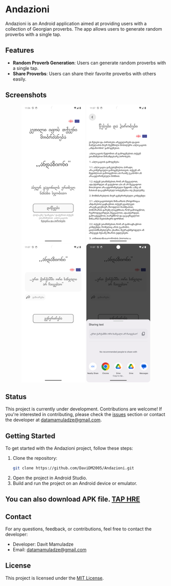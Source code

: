# Andazioni

Andazioni is an Android application aimed at providing users with a collection of Georgian proverbs. The app allows users to generate random proverbs with a single tap.

## Features

- **Random Proverb Generation**: Users can generate random proverbs with a single tap.
- **Share Proverbs**: Users can share their favorite proverbs with others easily.

## Screenshots

<div align="center">
    <img src="Screenshots/intro.png" width="200" alt="Intro Screen">
     <img src="Screenshots/tac.png" width="200" alt="Tac Screen">
    <img src="Screenshots/main.png" width="200" alt="Main Screen">
    <img src="Screenshots/share.png" width="200" alt="Share Screen">
</div>

## Status

This project is currently under development. Contributions are welcome! If you're interested in contributing, please check the [issues](https://github.com/DaviDM2005/Andazioni/issues) section or contact the developer at [datamamuladze@gmail.com](mailto:datamamuladze@gmail.com).

## Getting Started

To get started with the Andazioni project, follow these steps:

1. Clone the repository:
   ```bash
   git clone https://github.com/DaviDM2005/Andazioni.git
   ```
2. Open the project in Android Studio.
3. Build and run the project on an Android device or emulator.

## You can also download APK file.    [TAP HRE](https://drive.google.com/file/d/1TrlfWgWM3Y7jytMehoFKo_Md-S0w4qfw/view?usp=sharing)

## Contact

For any questions, feedback, or contributions, feel free to contact the developer:

- Developer: Davit Mamuladze
- Email: [datamamuladze@gmail.com](mailto:datamamuladze@gmail.com)

## License

This project is licensed under the [MIT License](LICENSE).

